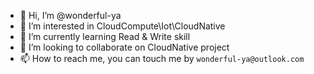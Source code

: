 - 👋 Hi, I’m @wonderful-ya
- 👀 I’m interested in CloudCompute\Iot\CloudNative
- 🌱 I’m currently learning Read & Write skill
- 💞️ I’m looking to collaborate on CloudNative project
- 📫 How to reach me, you can touch me by `wonderful-ya@outlook.com`

<!---
wonderful-ya/wonderful-ya is a ✨ special ✨ repository because its `README.md` (this file) appears on your GitHub profile.
You can click the Preview link to take a look at your changes.
--->
